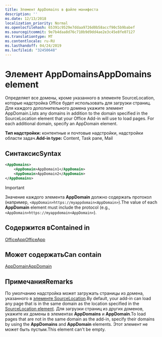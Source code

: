```yaml
---
title: Элемент AppDomains в файле манифеста
description: ''
ms.date: 12/13/2018
localization_priority: Normal
ms.openlocfilehash: 65391c9529e7ddaa9726d0b58accf90c5b9babef
ms.sourcegitcommit: 9e7b4daa8d76c710b9d9dd4ae2e3c45e8fe07127
ms.translationtype: MT
ms.contentlocale: ru-RU
ms.lasthandoff: 04/24/2019
ms.locfileid: "32450648"
---
```

# <a name="appdomains-element"></a><span data-ttu-id="cbe81-102">Элемент AppDomains</span><span class="sxs-lookup"><span data-stu-id="cbe81-102">AppDomains element</span></span>

<span data-ttu-id="cbe81-p101">Определяет все домены, кроме указанного в элементе SourceLocation, которые надстройка Office будет использовать для загрузки страниц. Для каждого дополнительного домена укажите элемент AppDomain.</span><span class="sxs-lookup"><span data-stu-id="cbe81-p101">Lists any domains in addition to the domain specified in the SourceLocation element that your Office Add-in will use to load pages. For each additional domain, specify an AppDomain element.</span></span>

 <span data-ttu-id="cbe81-105">**Тип надстройки:** контентные и почтовые надстройки, надстройки области задач.</span><span class="sxs-lookup"><span data-stu-id="cbe81-105">**Add-in type:** Content, Task pane, Mail</span></span>

## <a name="syntax"></a><span data-ttu-id="cbe81-106">Синтаксис</span><span class="sxs-lookup"><span data-stu-id="cbe81-106">Syntax</span></span>

```XML
<AppDomains>
    <AppDomain>AppDomain1</AppDomain>
    <AppDomain>AppDomain2</AppDomain>
</AppDomains>
```

> [!IMPORTANT]
> <span data-ttu-id="cbe81-107">Значение каждого элемента **AppDomain** должно содержать протокол (например, `<AppDomain>https://myappdomain<AppDomain>`).</span><span class="sxs-lookup"><span data-stu-id="cbe81-107">The value of each **AppDomain** element must include the protocol (e.g., `<AppDomain>https://myappdomain<AppDomain>`).</span></span>

## <a name="contained-in"></a><span data-ttu-id="cbe81-108">Содержится в</span><span class="sxs-lookup"><span data-stu-id="cbe81-108">Contained in</span></span>

[<span data-ttu-id="cbe81-109">OfficeApp</span><span class="sxs-lookup"><span data-stu-id="cbe81-109">OfficeApp</span></span>](officeapp.md)

## <a name="can-contain"></a><span data-ttu-id="cbe81-110">Может содержать</span><span class="sxs-lookup"><span data-stu-id="cbe81-110">Can contain</span></span>

[<span data-ttu-id="cbe81-111">AppDomain</span><span class="sxs-lookup"><span data-stu-id="cbe81-111">AppDomain</span></span>](appdomain.md)

## <a name="remarks"></a><span data-ttu-id="cbe81-112">Примечания</span><span class="sxs-lookup"><span data-stu-id="cbe81-112">Remarks</span></span>

<span data-ttu-id="cbe81-113">По умолчанию надстройка может загружать страницы из домена, указанного в [элементе SourceLocation](sourcelocation.md).</span><span class="sxs-lookup"><span data-stu-id="cbe81-113">By default, your add-in can load any page that is in the same domain as the location specified in the [SourceLocation element](sourcelocation.md).</span></span> <span data-ttu-id="cbe81-114">Для загрузки страниц из других доменов, укажите их домены в элементах **AppDomains** и **AppDomain**.</span><span class="sxs-lookup"><span data-stu-id="cbe81-114">To load pages that are not in the same domain as the add-in, specify their domains by using the **AppDomains** and **AppDomain** elements.</span></span> <span data-ttu-id="cbe81-115">Этот элемент не может быть пустым.</span><span class="sxs-lookup"><span data-stu-id="cbe81-115">This element can't be empty.</span></span>
